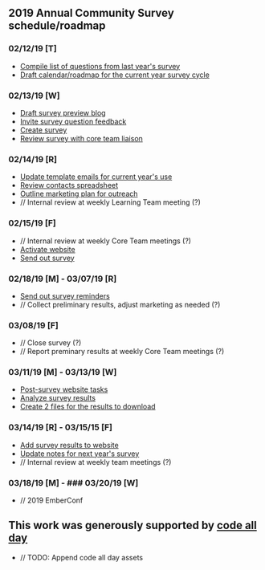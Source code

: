 ## 2019 Annual Community Survey schedule/roadmap

### 02/12/19 \[T\]
* [Compile list of questions from last year's survey](https://github.com/ember-learn/annual-community-survey/issues/2)
* [Draft calendar/roadmap for the current year survey cycle](https://github.com/ember-learn/annual-community-survey/issues/3)

### 02/13/19 \[W\]
* [Draft survey preview blog](https://github.com/ember-learn/annual-community-survey/issues/4)
* [Invite survey question feedback](https://github.com/ember-learn/annual-community-survey/issues/5)
* [Create survey](https://github.com/ember-learn/annual-community-survey/issues/6)
* [Review survey with core team liaison](https://github.com/ember-learn/annual-community-survey/issues/7)

### 02/14/19 [R]
* [Update template emails for current year's use](https://github.com/ember-learn/annual-community-survey/issues/8)
* [Review contacts spreadsheet](https://github.com/ember-learn/annual-community-survey/issues/9)
* [Outline marketing plan for outreach](https://github.com/ember-learn/annual-community-survey/issues/10)
* // Internal review at weekly Learning Team meeting (?)


### 02/15/19 \[F\]
* // Internal review at weekly Core Team meetings (?)
* [Activate website](https://github.com/ember-learn/annual-community-survey/issues/11)
* [Send out survey](https://github.com/ember-learn/annual-community-survey/issues/12)


### 02/18/19 \[M\] \- 03/07/19 \[R\]
* [Send out survey reminders](https://github.com/ember-learn/annual-community-survey/issues/13)
* // Collect preliminary results, adjust marketing as needed (?)


### 03/08/19 \[F\]
* // Close survey (?)
* // Report preminary results at weekly Core Team meetings (?)

### 03/11/19 [M] \- 03/13/19 [W]
* [Post-survey website tasks](https://github.com/ember-learn/annual-community-survey/issues/14)
* [Analyze survey results](https://github.com/ember-learn/annual-community-survey/issues/15)
* [Create 2 files for the results to download](https://github.com/ember-learn/annual-community-survey/issues/17)

### 03/14/19 [R] - 03/15/15 [F]
* [Add survey results to website](https://github.com/ember-learn/annual-community-survey/issues/16)
* [Update notes for next year's survey](https://github.com/ember-learn/annual-community-survey/issues/18)
* // Internal review at weekly team meetings (?)


### 03/18/19 [M] - ### 03/20/19 [W]
* // 2019 EmberConf


## This work was generously supported by **[code all day](http://codeallday.com/)**
* // TODO: Append code all day assets

